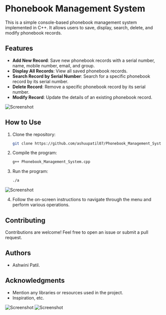 # Phonebook Management System

This is a simple console-based phonebook management system implemented in C++. It allows users to save, display, search, delete, and modify phonebook records.

## Features

- **Add New Record**: Save new phonebook records with a serial number, name, mobile number, email, and group.
- **Display All Records**: View all saved phonebook records.
- **Search Record by Serial Number**: Search for a specific phonebook record by its serial number.
- **Delete Record**: Remove a specific phonebook record by its serial number.
- **Modify Record**: Update the details of an existing phonebook record.

![Screenshot](Images/1.png)

## How to Use

1. Clone the repository:

    ```bash
    git clone https://github.com/ashuupatil07/Phonebook_Management_System.git
    ```

2. Compile the program:

    ```bash
    g++ Phonebook_Management_System.cpp
    ```

3. Run the program:

    ```bash
    ./a
    ```
![Screenshot](Images/2.png)

4. Follow the on-screen instructions to navigate through the menu and perform various operations.

## Contributing

Contributions are welcome! Feel free to open an issue or submit a pull request.

## Authors

- Ashwini Patil.

## Acknowledgments

- Mention any libraries or resources used in the project.
- Inspiration, etc.

![Screenshot](Images/3.png)
![Screenshot](Images/4.png)
